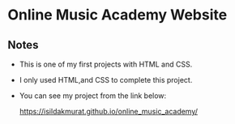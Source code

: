 # Online Music Academy Website

## Notes
- This is one of my first projects with HTML and CSS.
- I only used HTML,and CSS to complete this project.
- You can see my project from the link below:

  https://isildakmurat.github.io/online_music_academy/
